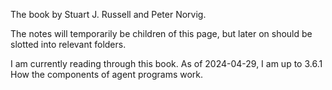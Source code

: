 The book by Stuart J. Russell and Peter Norvig.

The notes will temporarily be children of this page, but later on should be slotted into relevant folders.

I am currently reading through this book. As of 2024-04-29, I am up to 3.6.1 How the components of agent programs work.